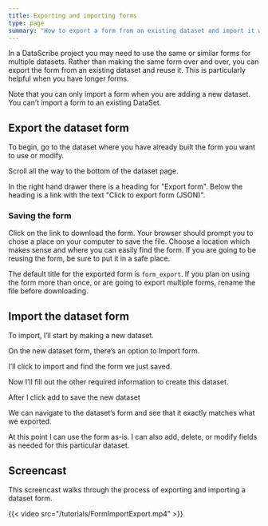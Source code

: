```yaml
---
title: Exporting and importing forms
type: page
summary: "How to export a form from an existing dataset and import it when creating a new dataset."
---
```


In a DataScribe project you may need to use the same or similar forms for multiple datasets. Rather than making the same form over and over, you can export the form from an existing dataset and reuse it. This is particularly helpful when you have longer forms.

Note that you can only import a form when you are adding a new dataset. You can’t import a form to an existing DataSet.

## Export the dataset form

To begin, go to the dataset where you have already built the form you want to use or modify.

Scroll all the way to the bottom of the dataset page.

In the right hand drawer there is a heading for "Export form". Below the heading is a link with the text "Click to export form (JSON)".

### Saving the form

Click on the link to download the form. Your browser should prompt you to chose a place on your computer to save the file. Choose a location which makes sense and where you can easily find the form. If you are going to be reusing the form, be sure to put it in a safe place.

The default title for the exported form is `form_export`. If you plan on using the form more than once, or are going to export multiple forms, rename the file before downloading.

## Import the dataset form

To import, I’ll start by making a new dataset.

On the new dataset form, there’s an option to Import form.

I’ll click to import and find the form we just saved.

Now I’ll fill out the other required information to create this dataset.

After I click add to save the new dataset

We can navigate to the dataset’s form and see that it exactly matches what we exported.

At this point I can use the form as-is. I can also add, delete, or modify fields as needed for this particular dataset.

## Screencast

This screencast walks through the process of exporting and importing a dataset form.

{{< video src="/tutorials/FormImportExport.mp4" >}}
